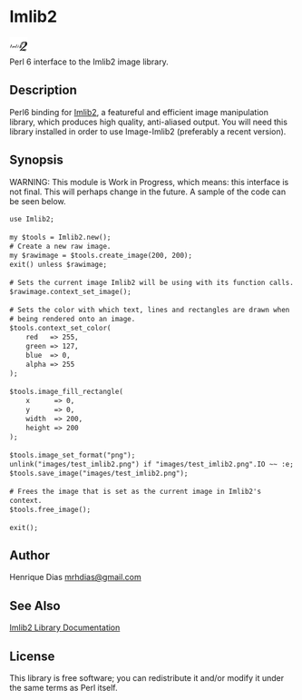 Imlib2
======

![Imlib2 Logo](logotype/logo_32x32.png)  
Perl 6 interface to the Imlib2 image library.

Description
-----------
Perl6 binding for [Imlib2][1], a featureful and efficient image manipulation library, which produces high quality, anti-aliased output.
You will need this library installed in order to use Image-Imlib2 (preferably a recent version).

Synopsis
--------
WARNING: This module is Work in Progress, which means: this interface is not final. This will perhaps change in the future.
A sample of the code can be seen below.

    use Imlib2;

    my $tools = Imlib2.new();
    # Create a new raw image.
    my $rawimage = $tools.create_image(200, 200);
    exit() unless $rawimage;

    # Sets the current image Imlib2 will be using with its function calls.
    $rawimage.context_set_image();
 
    # Sets the color with which text, lines and rectangles are drawn when
    # being rendered onto an image.
    $tools.context_set_color(
        red   => 255,
        green => 127,
        blue  => 0,
        alpha => 255
    );
    
    $tools.image_fill_rectangle(
        x      => 0,
        y      => 0,
        width  => 200,
        height => 200
    );
    
    $tools.image_set_format("png");
    unlink("images/test_imlib2.png") if "images/test_imlib2.png".IO ~~ :e;
    $tools.save_image("images/test_imlib2.png");

    # Frees the image that is set as the current image in Imlib2's context. 
    $tools.free_image();

    exit();


Author
------
Henrique Dias <mrhdias@gmail.com>

See Also
--------
[Imlib2 Library Documentation][1]

License
-------

This library is free software; you can redistribute it and/or modify it under the same terms as Perl itself.


[1]: http://docs.enlightenment.org/api/imlib2/html/ "Imlib2 Library Documentation"
